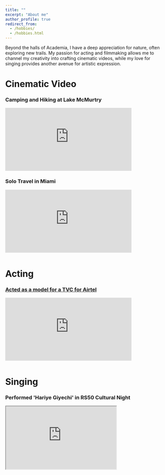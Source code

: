 ```yaml
---
title: ""
excerpt: "About me"
author_profile: true
redirect_from:
  - /hobbies/
  - /hobbies.html
---
```


Beyond the halls of Academia, I have a deep appreciation for nature, often exploring new trails. My passion for acting and filmmaking allows me to channel my creativity into crafting cinematic videos, while my love for singing provides another avenue for artistic expression. 

# Cinematic Video

### Camping and Hiking at Lake McMurtry 

<div class="video-container" data-aos="fade-right" data-aos-delay="400">
    <iframe width="400" height="200" src="https://www.youtube.com/embed/D5eQWIRp95Y" frameborder="0" allowfullscreen></iframe>
</div>

### Solo Travel in Miami 

<div class="video-container" data-aos="fade-right" data-aos-delay="400"  style="margin-bottom: 50px;">
    <iframe width="400" height="200" src="https://www.youtube.com/embed/aywzo952Nx8" frameborder="0" allowfullscreen></iframe>
</div>

# Acting
### [Acted as a model for a TVC for Airtel](https://www.linkedin.com/posts/nazrulhudashanto_working-with-little-big-films-for-airtel-activity-6959507803602345984-liaX?utm_source=share&utm_medium=member_desktop)

<div class="video-container" data-aos="fade-right" data-aos-delay="400"  style="margin-bottom: 50px;">
    <iframe width="400" height="200" src="https://www.youtube.com/embed/Id7NcNQ_qww" frameborder="0" allowfullscreen></iframe>
</div>

# Singing

### Performed 'Hariye Giyechi' in RS50 Cultural Night

<div class="video-container" data-aos="fade-right" data-aos-delay="400">
    <iframe src="https://drive.google.com/file/d/1cBbEUjZ6g8XaTWqMpAGw_uZXiC3JCww5/preview" width="350" height="200" allow="autoplay"></iframe>
</div>






